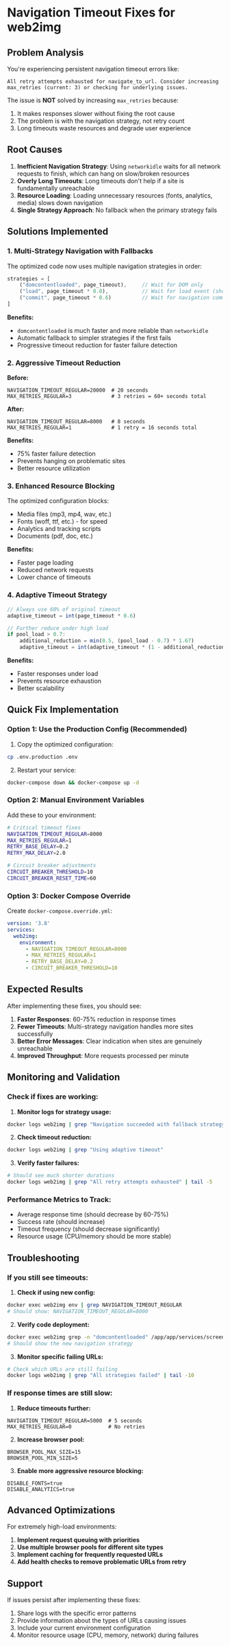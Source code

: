 # Navigation Timeout Fixes for web2img

## Problem Analysis

You're experiencing persistent navigation timeout errors like:
```
All retry attempts exhausted for navigate_to_url. Consider increasing max_retries (current: 3) or checking for underlying issues.
```

The issue is **NOT** solved by increasing `max_retries` because:
1. It makes responses slower without fixing the root cause
2. The problem is with the navigation strategy, not retry count
3. Long timeouts waste resources and degrade user experience

## Root Causes

1. **Inefficient Navigation Strategy**: Using `networkidle` waits for all network requests to finish, which can hang on slow/broken resources
2. **Overly Long Timeouts**: Long timeouts don't help if a site is fundamentally unreachable
3. **Resource Loading**: Loading unnecessary resources (fonts, analytics, media) slows down navigation
4. **Single Strategy Approach**: No fallback when the primary strategy fails

## Solutions Implemented

### 1. Multi-Strategy Navigation with Fallbacks

The optimized code now uses multiple navigation strategies in order:

```javascript
strategies = [
    ("domcontentloaded", page_timeout),     // Wait for DOM only
    ("load", page_timeout * 0.8),           // Wait for load event (shorter timeout)
    ("commit", page_timeout * 0.6)          // Wait for navigation commit (shortest timeout)
]
```

**Benefits:**
- `domcontentloaded` is much faster and more reliable than `networkidle`
- Automatic fallback to simpler strategies if the first fails
- Progressive timeout reduction for faster failure detection

### 2. Aggressive Timeout Reduction

**Before:**
```env
NAVIGATION_TIMEOUT_REGULAR=20000  # 20 seconds
MAX_RETRIES_REGULAR=3             # 3 retries = 60+ seconds total
```

**After:**
```env
NAVIGATION_TIMEOUT_REGULAR=8000   # 8 seconds
MAX_RETRIES_REGULAR=1             # 1 retry = 16 seconds total
```

**Benefits:**
- 75% faster failure detection
- Prevents hanging on problematic sites
- Better resource utilization

### 3. Enhanced Resource Blocking

The optimized configuration blocks:
- Media files (mp3, mp4, wav, etc.)
- Fonts (woff, ttf, etc.) - for speed
- Analytics and tracking scripts
- Documents (pdf, doc, etc.)

**Benefits:**
- Faster page loading
- Reduced network requests
- Lower chance of timeouts

### 4. Adaptive Timeout Strategy

```javascript
// Always use 60% of original timeout
adaptive_timeout = int(page_timeout * 0.6)

// Further reduce under high load
if pool_load > 0.7:
    additional_reduction = min(0.5, (pool_load - 0.7) * 1.67)
    adaptive_timeout = int(adaptive_timeout * (1 - additional_reduction))
```

**Benefits:**
- Faster responses under load
- Prevents resource exhaustion
- Better scalability

## Quick Fix Implementation

### Option 1: Use the Production Config (Recommended)

1. Copy the optimized configuration:
```bash
cp .env.production .env
```

2. Restart your service:
```bash
docker-compose down && docker-compose up -d
```

### Option 2: Manual Environment Variables

Add these to your environment:

```bash
# Critical timeout fixes
NAVIGATION_TIMEOUT_REGULAR=8000
MAX_RETRIES_REGULAR=1
RETRY_BASE_DELAY=0.2
RETRY_MAX_DELAY=2.0

# Circuit breaker adjustments
CIRCUIT_BREAKER_THRESHOLD=10
CIRCUIT_BREAKER_RESET_TIME=60
```

### Option 3: Docker Compose Override

Create `docker-compose.override.yml`:

```yaml
version: '3.8'
services:
  web2img:
    environment:
      - NAVIGATION_TIMEOUT_REGULAR=8000
      - MAX_RETRIES_REGULAR=1
      - RETRY_BASE_DELAY=0.2
      - CIRCUIT_BREAKER_THRESHOLD=10
```

## Expected Results

After implementing these fixes, you should see:

1. **Faster Responses**: 60-75% reduction in response times
2. **Fewer Timeouts**: Multi-strategy navigation handles more sites successfully
3. **Better Error Messages**: Clear indication when sites are genuinely unreachable
4. **Improved Throughput**: More requests processed per minute

## Monitoring and Validation

### Check if fixes are working:

1. **Monitor logs for strategy usage:**
```bash
docker logs web2img | grep "Navigation succeeded with fallback strategy"
```

2. **Check timeout reduction:**
```bash
docker logs web2img | grep "Using adaptive timeout"
```

3. **Verify faster failures:**
```bash
# Should see much shorter durations
docker logs web2img | grep "All retry attempts exhausted" | tail -5
```

### Performance Metrics to Track:

- Average response time (should decrease by 60-75%)
- Success rate (should increase)
- Timeout frequency (should decrease significantly)
- Resource usage (CPU/memory should be more stable)

## Troubleshooting

### If you still see timeouts:

1. **Check if using new config:**
```bash
docker exec web2img env | grep NAVIGATION_TIMEOUT_REGULAR
# Should show: NAVIGATION_TIMEOUT_REGULAR=8000
```

2. **Verify code deployment:**
```bash
docker exec web2img grep -n "domcontentloaded" /app/app/services/screenshot.py
# Should show the new navigation strategy
```

3. **Monitor specific failing URLs:**
```bash
# Check which URLs are still failing
docker logs web2img | grep "All strategies failed" | tail -10
```

### If response times are still slow:

1. **Reduce timeouts further:**
```env
NAVIGATION_TIMEOUT_REGULAR=5000  # 5 seconds
MAX_RETRIES_REGULAR=0            # No retries
```

2. **Increase browser pool:**
```env
BROWSER_POOL_MAX_SIZE=15
BROWSER_POOL_MIN_SIZE=5
```

3. **Enable more aggressive resource blocking:**
```env
DISABLE_FONTS=true
DISABLE_ANALYTICS=true
```

## Advanced Optimizations

For extremely high-load environments:

1. **Implement request queuing with priorities**
2. **Use multiple browser pools for different site types**
3. **Implement caching for frequently requested URLs**
4. **Add health checks to remove problematic URLs from retry**

## Support

If issues persist after implementing these fixes:

1. Share logs with the specific error patterns
2. Provide information about the types of URLs causing issues
3. Include your current environment configuration
4. Monitor resource usage (CPU, memory, network) during failures
